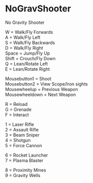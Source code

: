 NoGravShooter
=============

No Gravity Shooter

W = Walk/Fly Forwards<br />
A = Walk/Fly Left<br />
S = Walk/Fly Backwards<br />
D = Walk/Fly Right<br />
Space = Jump/Fly Up<br />
Shift = Crouch/Fly Down<br />
Q = Lean/Rotate Left<br />
E = Lean/Rotate Right

Mousebutton1 = Shoot<br />
Mousebutton2 = View Scope/Iron sights<br />
Mousewheelup = Previous Weapon<br />
Mousewheeldown = Next Weapon

R = Reload<br />
G = Grenade<br />
F = Interact

1 = Laser Rifle<br />
2 = Assault Rifle<br />
3 = Beam Sniper<br />
4 = Shotgun<br />
5 = Force Cannon

6 = Rocket Launcher<br />
7 = Plasma Blaster

8 = Proximity Mines<br />
9 = Gravity Wells
